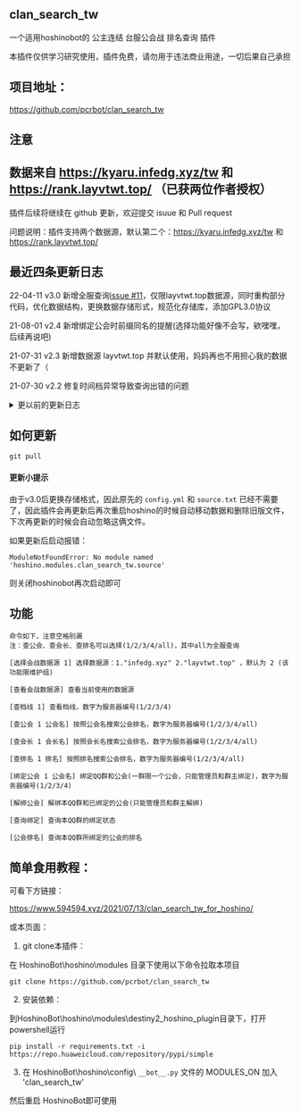 ## clan_search_tw

一个适用hoshinobot的 公主连结 台服公会战 排名查询 插件

本插件仅供学习研究使用，插件免费，请勿用于违法商业用途，一切后果自己承担

## 项目地址：

https://github.com/pcrbot/clan_search_tw

## 注意

## 数据来自 https://kyaru.infedg.xyz/tw 和 https://rank.layvtwt.top/ （已获两位作者授权）

插件后续将继续在 github 更新，欢迎提交 isuue 和 Pull request

问题说明：插件支持两个数据源，默认第二个：https://kyaru.infedg.xyz/tw 和 https://rank.layvtwt.top/

## 最近四条更新日志

22-04-11    v3.0    新增全服查询[issue #11](https://github.com/pcrbot/clan_search_tw/issues/11)，仅限layvtwt.top数据源，同时重构部分代码，优化数据结构，更换数据存储形式，规范化存储库，添加GPL3.0协议

21-08-01    v2.4    新增绑定公会时前缀同名的提醒(选择功能好像不会写，欸嘿嘿，后续再说吧)

21-07-31    v2.3    新增数据源 layvtwt.top 并默认使用，妈妈再也不用担心我的数据不更新了（

21-07-30    v2.2    修复时间档异常导致查询出错的问题

<details>
<summary>更以前的更新日志</summary>

21-07-28    v2.1    修复图片缩进问题，并将绑定公会后的查询改为文字描述，（注意：不绑定公会的三个查询支持模糊搜索）

21-07-26    v2      新增公会绑定查询相关功能，v2开始多了文件`lock.py`和`config.yml`建议重新git clone一下，yml里面的样例别删不然报错，公会同名选择功能在咕了

21-07-26    v1.1    修了几个小问题，然后`__init__.py`最上方可以自己修改查询冷却

21-07-13    v1.0    大概能用了？

</details>

## 如何更新

```
git pull
```

#### 更新小提示

由于v3.0后更换存储格式，因此原先的 `config.yml` 和 `source.txt` 已经不需要了，因此插件会再更新后再次重启hoshino的时候自动移动数据和删除旧版文件，下次再更新的时候会自动忽略这俩文件。

如果更新后启动报错：
```
ModuleNotFoundError: No module named 'hoshino.modules.clan_search_tw.source'
```
则关闭hoshinobot再次启动即可

## 功能

```
命令如下，注意空格别漏
注：查公会、查会长、查排名可以选择(1/2/3/4/all)，其中all为全服查询

[选择会战数据源 1] 选择数据源：1."infedg.xyz" 2."layvtwt.top" ，默认为 2 (该功能限维护组)

[查看会战数据源] 查看当前使用的数据源

[查档线 1] 查看档线，数字为服务器编号(1/2/3/4)

[查公会 1 公会名] 按照公会名搜索公会排名，数字为服务器编号(1/2/3/4/all)

[查会长 1 会长名] 按照会长名搜索公会排名，数字为服务器编号(1/2/3/4/all)

[查排名 1 排名] 按照排名搜索公会排名，数字为服务器编号(1/2/3/4/all)

[绑定公会 1 公会名] 绑定QQ群和公会(一群限一个公会，只能管理员和群主绑定)，数字为服务器编号(1/2/3/4)

[解绑公会] 解绑本QQ群和已绑定的公会(只能管理员和群主解绑)

[查询绑定] 查询本QQ群的绑定状态

[公会排名] 查询本QQ群所绑定的公会的排名
```

## 简单食用教程：

可看下方链接：

https://www.594594.xyz/2021/07/13/clan_search_tw_for_hoshino/

或本页面：

1. git clone本插件：

在 HoshinoBot\hoshino\modules 目录下使用以下命令拉取本项目
```
git clone https://github.com/pcrbot/clan_search_tw
```
2. 安装依赖：

到HoshinoBot\hoshino\modules\destiny2_hoshino_plugin目录下，打开powershell运行
```
pip install -r requirements.txt -i https://repo.huaweicloud.com/repository/pypi/simple
```

3. 在 HoshinoBot\hoshino\config\ `__bot__.py` 文件的 MODULES_ON 加入 'clan_search_tw'

然后重启 HoshinoBot即可使用
